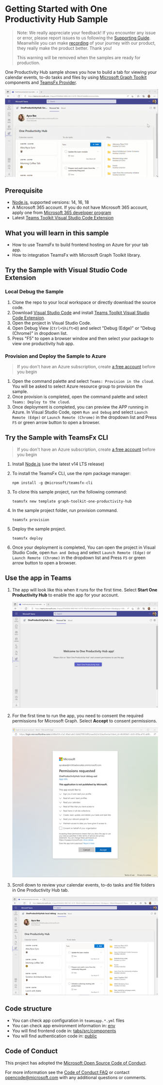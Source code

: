 # Getting Started with One Productivity Hub Sample

> Note: We really appreciate your feedback! If you encounter any issue or error, please report issues to us following the [Supporting Guide](https://github.com/OfficeDev/TeamsFx-Samples/blob/dev/SUPPORT.md). Meanwhile you can make [recording](https://aka.ms/teamsfx-record) of your journey with our product, they really make the product better. Thank you!
>  
> This warning will be removed when the samples are ready for production.

One Productivity Hub sample shows you how to build a tab for viewing your calendar events, to-do tasks and files by using [Microsoft Graph Toolkit](https://docs.microsoft.com/en-us/graph/toolkit/overview) components and [TeamsFx Provider](https://www.npmjs.com/package/@microsoft/mgt-teamsfx-provider).

![One Productivity Hub Overview](images/oneproductivityhub-overview.gif)

## Prerequisite

- [Node.js](https://nodejs.org/), supported versions: 14, 16, 18
- A Microsoft 365 account. If you do not have Microsoft 365 account, apply one from [Microsoft 365 developer program](https://developer.microsoft.com/en-us/microsoft-365/dev-program)
- Latest [Teams Toolkit Visual Studio Code Extension](https://aka.ms/teams-toolkit)

## What you will learn in this sample

- How to use TeamsFx to build frontend hosting on Azure for your tab app.
- How to integration TeamsFx with Microsoft Graph Toolkit library.

## Try the Sample with Visual Studio Code Extension

### Local Debug the Sample

1. Clone the repo to your local workspace or directly download the source code.
1. Download [Visual Studio Code](https://code.visualstudio.com) and install [Teams Toolkit Visual Studio Code Extension](https://aka.ms/teams-toolkit).
1. Open the project in Visual Studio Code.
1. Open Debug View (`Ctrl+Shift+D`) and select "Debug (Edge)" or "Debug (Chrome)" in dropdown list.
1. Press "F5" to open a browser window and then select your package to view one productivity hub app.

### Provision and Deploy the Sample to Azure

> If you don't have an Azure subscription, create [a free account](https://azure.microsoft.com/en-us/free/) before you begin

1. Open the command palette and select `Teams: Provision in the cloud`. You will be asked to select Azure resource group to provision the sample.
1. Once provision is completed, open the command palette and select `Teams: Deploy to the cloud`.
1. Once deployment is completed, you can preview the APP running in Azure. In Visual Studio Code, open `Run and Debug` and select `Launch Remote (Edge)` or `Launch Remote (Chrome)` in the dropdown list and Press `F5` or green arrow button to open a browser.

## Try the Sample with TeamsFx CLI

> If you don't have an Azure subscription, create [a free account](https://azure.microsoft.com/en-us/free/) before you begin

1. Install [Node.js](https://nodejs.org/en/download/) (use the latest v14 LTS release)
1. To install the TeamsFx CLI, use the npm package manager:

    ```
    npm install -g @microsoft/teamsfx-cli
    ```

1. To clone this sample project, run the following command:

    ```
    teamsfx new template graph-toolkit-one-productivity-hub
    ```

1. In the sample project folder, run provision command.

    ```
    teamsfx provision
    ```

1. Deploy the sample project.

    ```
    teamsfx deploy
    ```

1. Once your deployment is completed, You can open the project in Visual Studio Code, open `Run and Debug` and select `Launch Remote (Edge)` or `Launch Remote (Chrome)` in the dropdown list and Press `F5` or green arrow button to open a browser.

## Use the app in Teams

1. The app will look like this when it runs for the first time. Select **Start One Productivity Hub** to enable the app for your account.

    ![Login Page](images/start.png)

1. For the first time to run the app, you need to consent the required permissions for Microsoft Graph. Select **Accept** to consent permissions.

    ![Consent](images/consent.png)

1. Scroll down to review your calendar events, to-do tasks and file folders in One Productivity Hub tab.

    ![Select](images/oneproductivityhub.png)

## Code structure

- You can check app configuration in `teamsapp.*.yml` files
- You can check app environment information in: [env](env)
- You will find frontend code in: [tabs/src/components](tabs/src/components)
- You will find authentication code in: [public](tabs/public/)

## Code of Conduct

This project has adopted the [Microsoft Open Source Code of Conduct](https://opensource.microsoft.com/codeofconduct/).

For more information see the [Code of Conduct FAQ](https://opensource.microsoft.com/codeofconduct/faq/) or
contact [opencode@microsoft.com](mailto:opencode@microsoft.com) with any additional questions or comments.
